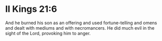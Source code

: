 # II Kings 21:6

And he burned his son as an offering and used fortune-telling and omens and dealt with mediums and with necromancers. He did much evil in the sight of the Lord, provoking him to anger.
